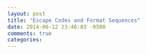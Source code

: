 ```yaml
---
layout: post
title: "Escape Codes and Format Sequences"
date: 2014-06-12 23:46:03 -0500
comments: true
categories: 
---
```

